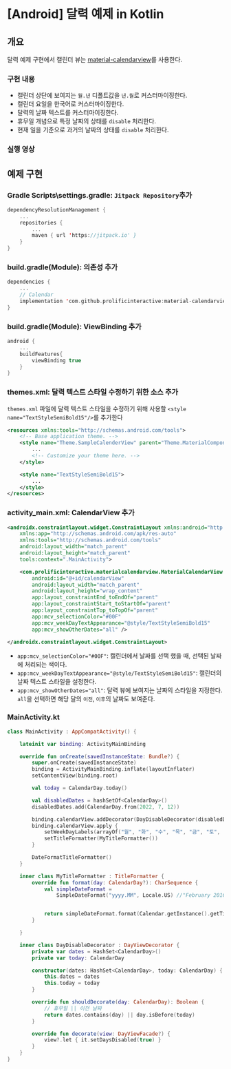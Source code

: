 # [Android] 달력 예제 in Kotlin

## 개요

<p>
  
달력 예제 구현에서 캘린더 뷰는 [material-calendarview](https://github.com/prolificinteractive/material-calendarview)를 사용한다.  
  
</p>

### 구현 내용

- 캘린더 상단에 보여지는 `월.년` 디폴트값을 `년.월`로 커스터마이징한다.
- 캘린더 요일을 한국어로 커스터마이징한다.
- 달력의 날짜 텍스트를 커스터마이징한다.
- 휴무일 개념으로 특정 날짜의 상태를 `disable` 처리한다.
- 현재 일을 기준으로 과거의 날짜의 상태를 `disable` 처리한다.

### 실행 영상

## 예제 구현
### Gradle Scripts\settings.gradle: `Jitpack Repository`추가
``` kotlin
dependencyResolutionManagement {
    ...
    repositories {
        ...
        maven { url 'https://jitpack.io' }
    }
}
```

### build.gradle(Module): 의존성 추가
``` kotlin
dependencies {
    ...
    // Calendar
    implementation 'com.github.prolificinteractive:material-calendarview:2.0.1'
}
```

### build.gradle(Module): ViewBinding 추가
``` kotlin
android {
    ...
    buildFeatures{
        viewBinding true
    }
}
```

### themes.xml: 달력 텍스트 스타일 수정하기 위한 소스 추가
`themes.xml` 파일에 달력 텍스트 스타일을 수정하기 위해 사용할 `<style name="TextStyleSemiBold15"/>`를 추가한다
``` xml
<resources xmlns:tools="http://schemas.android.com/tools">
    <!-- Base application theme. -->
    <style name="Theme.SampleCalenderView" parent="Theme.MaterialComponents.DayNight.DarkActionBar">
        ...
        <!-- Customize your theme here. -->
    </style>

    <style name="TextStyleSemiBold15">
        ...
    </style>
</resources>
```

### activity_main.xml: CalendarView 추가
``` xml
<androidx.constraintlayout.widget.ConstraintLayout xmlns:android="http://schemas.android.com/apk/res/android"
    xmlns:app="http://schemas.android.com/apk/res-auto"
    xmlns:tools="http://schemas.android.com/tools"
    android:layout_width="match_parent"
    android:layout_height="match_parent"
    tools:context=".MainActivity">

    <com.prolificinteractive.materialcalendarview.MaterialCalendarView
        android:id="@+id/calendarView"
        android:layout_width="match_parent"
        android:layout_height="wrap_content"
        app:layout_constraintEnd_toEndOf="parent"
        app:layout_constraintStart_toStartOf="parent"
        app:layout_constraintTop_toTopOf="parent"
        app:mcv_selectionColor="#00F"
        app:mcv_weekDayTextAppearance="@style/TextStyleSemiBold15"
        app:mcv_showOtherDates="all" />

</androidx.constraintlayout.widget.ConstraintLayout>
```

 - `app:mcv_selectionColor="#00F"`: 캘린더에서 날짜를 선택 했을 때, 선택된 날짜에 처리되는 색이다.
 - `app:mcv_weekDayTextAppearance="@style/TextStyleSemiBold15"`: 캘린더의 날짜 텍스트 스타일을 설정한다.
 - `app:mcv_showOtherDates="all"`: 달력 뷰에 보여지는 날짜의 스타일을 지정한다. `all`을 선택하면 해당 달의 `이전`, `이후`의 날짜도 보여준다.

### MainActivity.kt
``` kotlin
class MainActivity : AppCompatActivity() {

    lateinit var binding: ActivityMainBinding

    override fun onCreate(savedInstanceState: Bundle?) {
        super.onCreate(savedInstanceState)
        binding = ActivityMainBinding.inflate(layoutInflater)
        setContentView(binding.root)

        val today = CalendarDay.today()

        val disabledDates = hashSetOf<CalendarDay>()
        disabledDates.add(CalendarDay.from(2022, 7, 12))

        binding.calendarView.addDecorator(DayDisableDecorator(disabledDates, today))
        binding.calendarView.apply {
            setWeekDayLabels(arrayOf("월", "화", "수", "목", "금", "토", "일"))
            setTitleFormatter(MyTitleFormatter())
        }

        DateFormatTitleFormatter()
    }

    inner class MyTitleFormatter : TitleFormatter {
        override fun format(day: CalendarDay?): CharSequence {
            val simpleDateFormat =
                SimpleDateFormat("yyyy.MM", Locale.US) //"February 2016" format


            return simpleDateFormat.format(Calendar.getInstance().getTime())
        }

    }

    inner class DayDisableDecorator : DayViewDecorator {
        private var dates = HashSet<CalendarDay>()
        private var today: CalendarDay

        constructor(dates: HashSet<CalendarDay>, today: CalendarDay) {
            this.dates = dates
            this.today = today
        }

        override fun shouldDecorate(day: CalendarDay): Boolean {
            // 휴무일 || 이전 날짜
            return dates.contains(day) || day.isBefore(today)
        }

        override fun decorate(view: DayViewFacade?) {
            view?.let { it.setDaysDisabled(true) }
        }
    }
}
```




